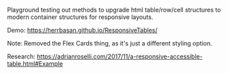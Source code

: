 Playground testing out methods to upgrade html table/row/cell structures to modern container structures for responsive layouts.

Demo: https://herrbasan.github.io/ResponsiveTables/

Note: Removed the Flex Cards thing, as it's just a different styling option.


Research:
https://adrianroselli.com/2017/11/a-responsive-accessible-table.html#Example
